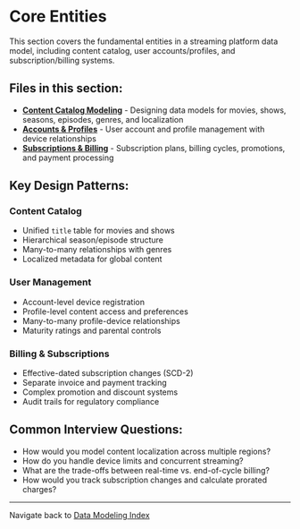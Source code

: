 # Core Entities

This section covers the fundamental entities in a streaming platform data model, including content catalog, user accounts/profiles, and subscription/billing systems.

## Files in this section:

* **[Content Catalog Modeling](content-catalog-modeling.md)** - Designing data models for movies, shows, seasons, episodes, genres, and localization
* **[Accounts & Profiles](accounts-profiles.md)** - User account and profile management with device relationships
* **[Subscriptions & Billing](subscriptions-billing.md)** - Subscription plans, billing cycles, promotions, and payment processing

## Key Design Patterns:

### Content Catalog
- Unified `title` table for movies and shows
- Hierarchical season/episode structure
- Many-to-many relationships with genres
- Localized metadata for global content

### User Management
- Account-level device registration
- Profile-level content access and preferences
- Many-to-many profile-device relationships
- Maturity ratings and parental controls

### Billing & Subscriptions
- Effective-dated subscription changes (SCD-2)
- Separate invoice and payment tracking
- Complex promotion and discount systems
- Audit trails for regulatory compliance

## Common Interview Questions:

* How would you model content localization across multiple regions?
* How do you handle device limits and concurrent streaming?
* What are the trade-offs between real-time vs. end-of-cycle billing?
* How would you track subscription changes and calculate prorated charges?

---

Navigate back to [Data Modeling Index](../README.md)